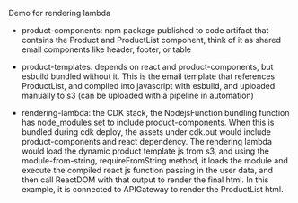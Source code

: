 Demo for rendering lambda

- product-components: npm package published to code artifact that contains the Product and ProductList component, think of it as shared email components like header, footer, or table

- product-templates: depends on react and product-components, but esbuild bundled without it. This is the email template that references ProductList, and compiled into javascript with esbuild, and uploaded manually to s3 (can be uploaded with a pipeline in automation)

- rendering-lambda: the CDK stack, the NodejsFunction bundling function has node_modules set to include product-components. When this is bundled during cdk deploy, the assets under cdk.out would include product-components and react dependency. The rendering lambda would load the dynamic product template js from s3, and using the module-from-string, requireFromString method, it loads the module and execute the compiled react js function passing in the user data, and then call ReactDOM with that output to render the final html. In this example, it is connected to APIGateway to render the ProductList html.  
